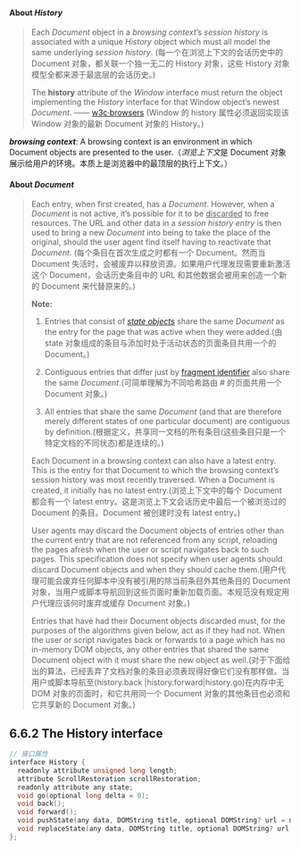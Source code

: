 #### About *History*
>Each *Document* object in a *browsing context*’s *session history* is associated with a unique *History* object which must all model the same underlying *session history*.
>(每一个在浏览上下文的会话历史中的 Document 对象，都关联一个独一无二的 History 对象，这些 History 对象模型全都来源于最底层的会话历史。)
>
>The **history** attribute of the *Window* interface must return the object implementing the *History* interface for that Window object’s newest *Document*.                     —— [w3c·browsers](https://www.w3.org/TR/html51/browsers.html#session-history-and-navigation)
>(Window 的 history 属性必须返回实现该 Window 对象的最新 Document 对象的 History。)

***browsing context***: A browsing context is an environment in which Document objects are presented to the user.（*浏览上下文*是 Document 对象展示给用户的环境。本质上是浏览器中的最顶层的执行上下文。）

#### About *Document*
>Each entry, when first created, has a *Document*. However, when a *Document* is not active, it’s possible for it to be <u>discarded</u> to free resources. The URL and other data in a *session history entry* is then used to bring a new *Document* into being to take the place of the original, should the user agent find itself having to reactivate that *Document*.
>(每个条目在首次生成之时都有一个 Document。然而当 Document 失活时，会被废弃以释放资源。如果用户代理发现需要重新激活这个 Document，会话历史条目中的 URL 和其他数据会被用来创造一个新的 Document 来代替原来的。)
>
> **Note:**
>1. Entries that consist of [*state objects*](https://www.w3.org/TR/html51/browsers.html#state-object) share the same *Document* as the entry for the page that was active when they were added.(由 state 对象组成的条目与添加时处于活动状态的页面条目共用一个的 Document。)
>
>2. Contiguous entries that differ just by [fragment identifier](https://en.wikipedia.org/wiki/Fragment_identifier) also share the same *Document*.(可简单理解为不同哈希路由 # 的页面共用一个 Document 对象。)
>
>3. All entries that share the same *Document* (and that are therefore merely different states of one particular document) are contiguous by definition.(根据定义，共享同一文档的所有条目(这些条目只是一个特定文档的不同状态)都是连续的。)
>
>Each Document in a browsing context can also have a latest entry. This is the entry for that Document to which the browsing context’s session history was most recently traversed. When a Document is created, it initially has no latest entry.(浏览上下文中的每个 Document 都会有一个 latest entry。这是浏览上下文会话历史中最后一个被浏览过的 Document 的条目。Document 被创建时没有 latest entry。)
>
>User agents may discard the Document objects of entries other than the current entry that are not referenced from any script, reloading the pages afresh when the user or script navigates back to such pages. This specification does not specify when user agents should discard Document objects and when they should cache them.(用户代理可能会废弃任何脚本中没有被引用的除当前条目外其他条目的 Document 对象，当用户或脚本导航回到这些页面时重新加载页面。本规范没有规定用户代理应该何时废弃或缓存 Document 对象。)
>
>Entries that have had their Document objects discarded must, for the purposes of the algorithms given below, act as if they had not. When the user or script navigates back or forwards to a page which has no in-memory DOM objects, any other entries that shared the same Document object with it must share the new object as well.(对于下面给出的算法，已经丢弃了文档对象的条目必须表现得好像它们没有那样做。当用户或脚本导航至(history.back |history.forward|history.go)在内存中无 DOM 对象的页面时，和它共用同一个 Document 对象的其他条目也必须和它共享新的 Document 对象。)

## 6.6.2 The History interface
```C
// 接口属性
interface History {
  readonly attribute unsigned long length;
  attribute ScrollRestoration scrollRestoration;
  readonly attribute any state;
  void go(optional long delta = 0);
  void back();
  void forward();
  void pushState(any data, DOMString title, optional DOMString? url = null);
  void replaceState(any data, DOMString title, optional DOMString? url = null);
};
```

